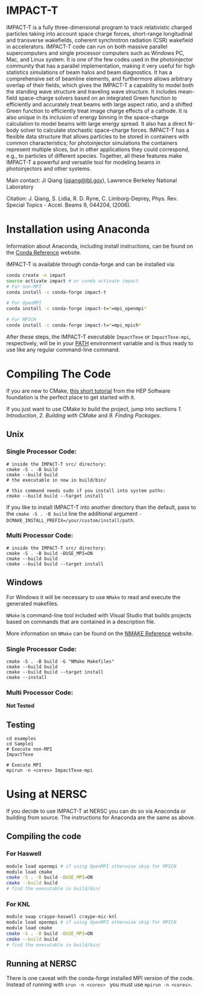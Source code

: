 
# IMPACT-T

IMPACT-T is a fully three-dimensional program to track relativistic charged particles taking into account space charge forces, short-range longitudinal and transverse wakefields, coherent synchrotron radiation (CSR) wakefield in accelerators. IMPACT-T code can run on both massive parallel supercomputers and single processor computers such as Windows PC, Mac, and Linux system. It is one of the few codes used in the photoinjector community that has a parallel implementation, making it very useful for high statistics simulations of beam halos and beam diagnostics. It has a comprehensive set of beamline elements, and furthermore allows arbitrary overlap of their fields, which gives the IMPACT-T a capability to model both the standing wave structure and traveling wave structure. It includes mean-field space-charge solvers based on an integrated Green function to efficiently and accurately treat beams with large aspect ratio, and a shifted Green function to efficiently treat image charge effects of a cathode. It is also unique in its inclusion of energy binning in the space-charge calculation to model beams with large energy spread. It also has a direct N-body solver to calculate stochastic space-charge forces. IMPACT-T has a flexible data structure that allows particles to be stored in containers with common characteristics; for photoinjector simulations the containers represent multiple slices, but in other applications they could correspond, e.g., to particles of different species. Together, all these features make IMPACT-T a powerful and versatile tool for modeling beams in photoinjectors and other systems.

Main contact: Ji Qiang (jqiang@lbl.gov), Lawrence Berkeley National Laboratory

Citation:
J. Qiang, S. Lidia, R. D. Ryne, C. Limborg-Deprey, Phys. Rev. Special Topics - Accel. Beams 9, 044204, (2006).

# Installation using Anaconda

Information about Anaconda, including install instructions, can be found on the [Conda Reference](https://docs.conda.io/projects/conda/en/latest/) website.

IMPACT-T is available through conda-forge and can be installed via:
```bash
conda create -n impact
source activate impact # or conda activate impact
# For non-MPI
conda install -c conda-forge impact-t

# For OpenMPI
conda install -c conda-forge impact-t=*=mpi_openmpi*

# For MPICH
conda install -c conda-forge impact-t=*=mpi_mpich*
```
After these steps, the IMPACT-T executable `ImpactTexe` or `ImpactTexe-mpi`, respectively, will be in your [PATH](https://en.wikipedia.org/wiki/PATH_(variable)) environment variable and is thus ready to use like any regular command-line command.

# Compiling The Code

If you are new to CMake, [this short tutorial](https://hsf-training.github.io/hsf-training-cmake-webpage/) from the HEP Software foundation is the perfect place to get started with it.

If you just want to use CMake to build the project, jump into sections *1. Introduction*, *2. Building with CMake* and *9. Finding Packages*.

## Unix

### Single Processor Code:

```shell script
# inside the IMPACT-T src/ directory:
cmake -S . -B build
cmake --build build
# the executable in now in build/bin/

# this command needs sudo if you install into system paths:
cmake --build build --target install
```
If you like to install IMPACT-T into another directory than the default, pass to the `cmake -S . -B build` line the additional argument `-DCMAKE_INSTALL_PREFIX=/your/custom/install/path`.

### Multi Processor Code:

```shell script
# inside the IMPACT-T src/ directory:
cmake -S . -B build -DUSE_MPI=ON
cmake --build build
cmake --build build --target install
```

## Windows

For Windows it will be necessary to use `NMake` to read and execute the generated makefiles.

`NMake` is command-line tool included with Visual Studio that builds projects based on commands that are contained in a description file.

More information on `NMake` can be found on the [NMAKE Reference](https://docs.microsoft.com/en-us/cpp/build/reference/nmake-reference?view=msvc-160) website.

### Single Processor Code:

```shell script
cmake -S . -B build -G "NMake Makefiles"
cmake --build build
cmake --build build --target install
cmake --install
```

### Multi Processor Code:

**Not Tested**


## Testing

```shell script
cd examples
cd Sample1
# Execute non-MPI
ImpactTexe

# Execute MPI
mpirun -n <cores> ImpactTexe-mpi
```

# Using at NERSC

If you decide to use IMPACT-T at NERSC you can do so via Anaconda or building from source.
The instructions for Anaconda are the same as above.

## Compiling the code

### For Haswell
```bash
module load openmpi # if using OpenMPI otherwise skip for MPICH
module load cmake
cmake -S . -B build -DUSE_MPI=ON
cmake --build build
# find the executable in build/bin/
```

### For KNL
```bash
module swap craype-haswell craype-mic-knl
module load openmpi # if using OpenMPI otherwise skip for MPICH
module load cmake
cmake -S . -B build -DUSE_MPI=ON
cmake --build build
# find the executable in build/bin/
```

## Running at NERSC

There is one caveat with the conda-forge installed MPI version of the code.
Instead of running with `srun -n <cores> ` you must use `mpirun -n <cores>`.

